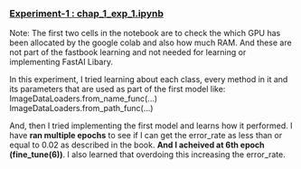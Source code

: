 <u><h3>Experiment-1 : chap_1_exp_1.ipynb</h3></u>

Note: The first two cells in the notebook are to check the which GPU has been allocated by the google colab and also how much RAM. And these are not part of the fastbook learning and not needed for learning or implementing FastAI Libary.

In this experiment, I tried learning about each class, every method in it and its parameters that are used as part of the first model like:
ImageDataLoaders.from_name_func(...)
ImageDataLoaders.from_path_func(...)

And, then I tried implementing the first model and learns how it performed. I have <strong>ran multiple epochs</strong> to see if I can get the error_rate as less than or equal to 0.02 as described in the book. <strong>And I acheived at 6th epoch (fine_tune(6))</strong>. I also learned that overdoing this increasing the error_rate.
